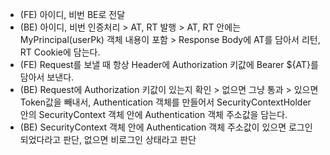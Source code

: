 - (FE) 아이디, 비번 BE로 전달 
- (BE) 아이디, 비번 인증처리 > AT, RT 발행
                                   > AT, RT 안에는 MyPrincipal(userPk) 객체 내용이 포함
                                   > Response Body에 AT를 담아서 리턴, RT Cookie에 담는다.
- (FE) Request를 보낼 때 항상 Header에 Authorization 키값에 Bearer ${AT}를 담아서 보낸다.
- (BE) Request에 Authorization 키값이 있는지 확인 
           > 없으면 그냥 통과
           > 있으면 Token값을 빼내서, Authentication 객체를 만들어서
              SecurityContextHolder 안의 SecurityContext 객체 안에 
              Authentication 객체 주소값을 담는다.
- (BE) SecurityContext 객체 안에 Authentication 객체 주소값이 있으면 로그인되었다라고
        판단, 없으면 비로그인 상태라고 판단
